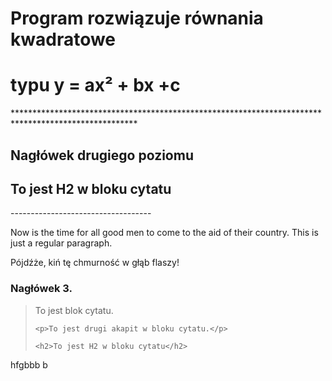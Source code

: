 <h1>Program rozwiązuje równania kwadratowe</h1>
<h1>typu y = ax² + bx +c</h1>
****************************************************************************************************
<h2>Nagłówek drugiego poziomu</h2>
<h2>To jest H2 w bloku cytatu</h2>
-----------------------------------
<p>Now is the time for all good men to come to
the aid of their country. This is just a
regular paragraph.</p>

<p>Pójdźże, kiń tę chmurność w głąb flaszy!</p>

<h3>Nagłówek 3.</h3>

<blockquote>
    <p>To jest blok cytatu.</p>

    <p>To jest drugi akapit w bloku cytatu.</p>

    <h2>To jest H2 w bloku cytatu</h2>
</blockquote>hfgbbb b 
